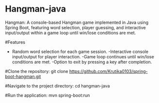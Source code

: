 # Hangman-java
Hangman: A console-based Hangman game implemented in Java using Spring Boot, featuring word selection, player guessing, and interactive input/output within a game loop until win/lose conditions are met.
 
 #Features
- Random word selection for each game session.
-Interactive console input/output for player interaction.
-Game loop continues until win/lose conditions are met.
-Option to exit by pressing a key after completion.

#Clone the repository:
git clone https://github.com/Krutika0103/spring-boot-hangman.git

#Navigate to the project directory:
cd hangman-java

#Run the application:
mvn spring-boot:run
 
